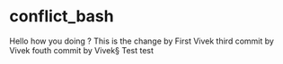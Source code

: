 # conflict_bash
Hello how you doing ?
This is the change by First Vivek
third commit by Vivek
fouth commit by Vivek§
Test
test
